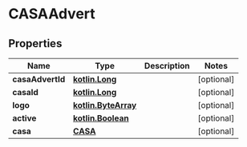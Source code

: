 # CASAAdvert

## Properties
Name | Type | Description | Notes
------------ | ------------- | ------------- | -------------
**casaAdvertId** | [**kotlin.Long**](.md) |  |  [optional]
**casaId** | [**kotlin.Long**](.md) |  |  [optional]
**logo** | [**kotlin.ByteArray**](.md) |  |  [optional]
**active** | [**kotlin.Boolean**](.md) |  |  [optional]
**casa** | [**CASA**](CASA.md) |  |  [optional]
